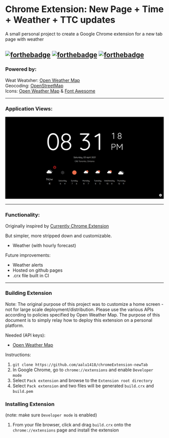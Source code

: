 # Chrome Extension: New Page + Time + Weather + TTC updates

A small personal project to create a Google Chrome extension for a new tab page with weather

## [![forthebadge](https://forthebadge.com/images/badges/made-with-javascript.svg)](https://forthebadge.com) [![forthebadge](https://forthebadge.com/images/badges/designed-in-etch-a-sketch.svg)](https://forthebadge.com) [![forthebadge](https://forthebadge.com/images/badges/uses-css.svg)](https://forthebadge.com)

### Powered by:

Weat
Weatxher: [Open Weather Map](https://openweathermap.org)  
Geocoding: [OpenStreetMap](https://openstreetmap.org/)  
Icons: [Open Weather Map](https://openweathermap.org/weather-conditions) & [Font Awesome](https://fontawesome.com/)

---

### Application Views:

![](./screenshot0.png)

---

### Functionality:

Originally inspired by [Currently Chrome Extension](https://chrome.google.com/webstore/detail/currently/ojhmphdkpgbibohbnpbfiefkgieacjmh?hl=en)

But simpler, more stripped down and customizable.

- Weather (with hourly forecast)

Future improvements:

- Weather alerts
- Hosted on github pages
- .crx file built in CI

---

### Building Extension

Note: The original purpose of this project was to customize a home screen - not for large scale deployment/distribution. Please use the various APIs according to policies specified by Open Weather Map. The purpose of this document is to simply relay how to deploy this extension on a personal platform.

Needed (API keys):

- [Open Weather Map](https://openweathermap.org)

Instructions:

1. `git clone https://github.com/aalu1418/chromeExtension-newTab`
1. In Google Chrome, go to `chrome://extensions` and enable `Developer mode`
1. Select `Pack extension` and browse to the `Extension root directory`
1. Select `Pack extension` and two files will be generated `build.crx` and `build.pem`

### Installing Extension

(note: make sure `Developer mode` is enabled)

1. From your file browser, click and drag `build.crx` onto the `chrome://extensions` page and install the extension
